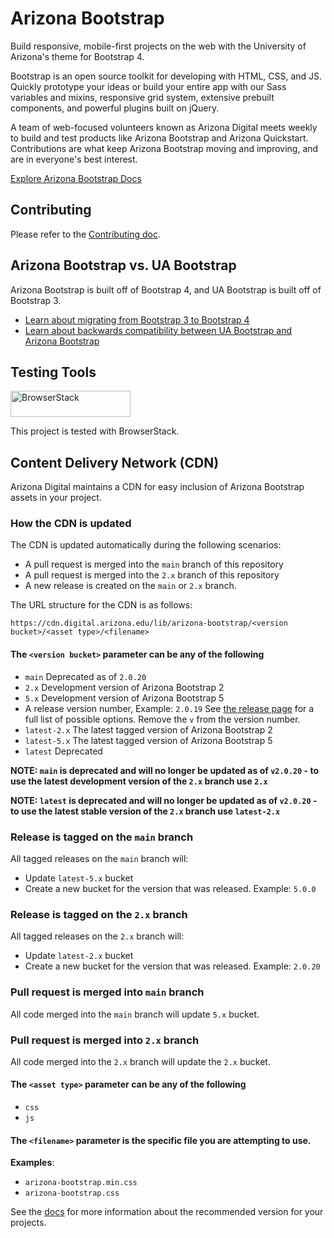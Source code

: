 # Arizona Bootstrap

Build responsive, mobile-first projects on the web with the University of Arizona's theme for Bootstrap 4.

Bootstrap is an open source toolkit for developing with HTML, CSS, and JS. Quickly prototype your ideas or build your entire app with our Sass variables and mixins, responsive grid system, extensive prebuilt components, and powerful plugins built on jQuery.

A team of web-focused volunteers known as Arizona Digital meets weekly to build and test products like Arizona Bootstrap and Arizona Quickstart. Contributions are what keep Arizona Bootstrap moving and improving, and are in everyone's best interest.

[Explore Arizona Bootstrap Docs](https://digital.arizona.edu/arizona-bootstrap/)

## Contributing

Please refer to the [Contributing doc](./CONTRIBUTING.md).

## Arizona Bootstrap vs. UA Bootstrap

Arizona Bootstrap is built off of Bootstrap 4, and UA Bootstrap is built off of Bootstrap 3.

- [Learn about migrating from Bootstrap 3 to Bootstrap 4](https://digital.arizona.edu/arizona-bootstrap/docs/0.0/migration/)
- [Learn about backwards compatibility between UA Bootstrap and Arizona Bootstrap](https://digital.arizona.edu/arizona-bootstrap/docs/0.0/backwards-compatibility/)

## Testing Tools

<a href="https://www.browserstack.com/">
  <img src="https://live.browserstack.com/images/opensource/browserstack-logo.svg" alt="BrowserStack" width="192" height="42">
</a>

This project is tested with BrowserStack.

## Content Delivery Network (CDN)
Arizona Digital maintains a CDN for easy inclusion of Arizona Bootstrap assets
in your project.

### How the CDN is updated

The CDN is updated automatically during the following scenarios:

- A pull request is merged into the `main` branch of this repository
- A pull request is merged into the `2.x` branch of this repository
- A new release is created on the `main` or `2.x` branch.

The URL structure for the CDN is as follows:
```
https://cdn.digital.arizona.edu/lib/arizona-bootstrap/<version bucket>/<asset type>/<filename>
```

#### The `<version bucket>` parameter can be any of the following
- `main` Deprecated as of `2.0.20`
- `2.x` Development version of Arizona Bootstrap 2
- `5.x` Development version of Arizona Bootstrap 5
- A release version number, Example: `2.0.19` See [the release
page](https://github.com/az-digital/arizona-bootstrap/releases) for a full list
of possible options. Remove the `v` from the version number.
- `latest-2.x` The latest tagged version of Arizona Bootstrap 2
- `latest-5.x` The latest tagged version of Arizona Bootstrap 5
- `latest` Deprecated

**NOTE: `main` is deprecated and will no longer be updated as of `v2.0.20` - to
use the latest development version of the `2.x` branch use `2.x`**

**NOTE: `latest` is deprecated and will no longer be updated as of `v2.0.20` -
to use the latest stable version of the `2.x` branch use `latest-2.x`**

### Release is tagged on the `main` branch
All tagged releases on the `main` branch will:
- Update `latest-5.x` bucket
- Create a new bucket for the version that was released. Example: `5.0.0`

### Release is tagged on the `2.x` branch
All tagged releases on the `2.x` branch will:
- Update `latest-2.x` bucket
- Create a new bucket for the version that was released. Example: `2.0.20`

### Pull request is merged into `main` branch
All code merged into the `main` branch will update `5.x` bucket.

### Pull request is merged into `2.x` branch
All code merged into the `2.x` branch will update the `2.x` bucket.

#### The `<asset type>` parameter can be any of the following
- `css`
- `js`

#### The `<filename>` parameter is the specific file you are attempting to use.
**Examples**:
- `arizona-bootstrap.min.css`
- `arizona-bootstrap.css`

See the [docs](https://digital.arizona.edu/arizona-bootstrap) for more
information about the recommended version for your projects.
